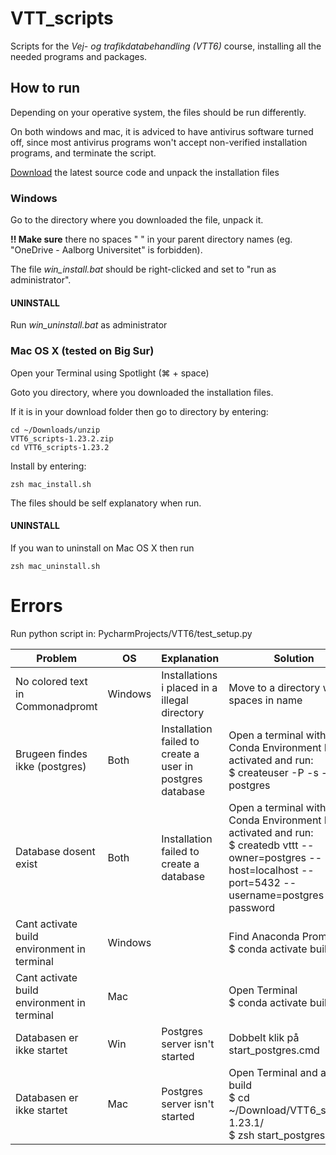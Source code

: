 # VTT_scripts
Scripts for the _Vej- og trafikdatabehandling (VTT6)_ course, installing all the needed programs and packages.

## How to run
Depending on your operative system, the files should be run differently.

On both windows and mac, it is adviced to have antivirus software turned off, 
since most antivirus programs won't accept non-verified installation programs,
and terminate the script.

[Download](https://github.com/TRG-BUILD/VTT6_scripts/releases/latest) the latest source code and unpack the installation files

### Windows

Go to the directory where you downloaded the file, unpack it.

**!! Make sure** there no spaces " " in your parent directory names (eg. "OneDrive - Aalborg Universitet" is forbidden).

The file _win_install.bat_ should be right-clicked and set to "run as administrator".

#### UNINSTALL

Run _win_uninstall.bat_ as administrator

### Mac OS X (tested on Big Sur)

Open your Terminal using Spotlight (⌘ + space)

Goto you directory, where you downloaded the installation files.

If it is in your download folder then go to directory by entering:
```
cd ~/Downloads/unzip
VTT6_scripts-1.23.2.zip 
cd VTT6_scripts-1.23.2
```

Install by entering:
```
zsh mac_install.sh
```

The files should be self explanatory when run.

#### UNINSTALL

If you wan to uninstall on Mac OS X then run

```
zsh mac_uninstall.sh
```

# Errors

Run python script in:
PycharmProjects/VTT6/test_setup.py

| Problem                                     | OS      | Explanation                                               | Solution                                                                                                                                                             |
|---------------------------------------------|---------|-----------------------------------------------------------|----------------------------------------------------------------------------------------------------------------------------------------------------------------------|
| No colored text in Commonadpromt            | Windows | Installations i placed in a illegal directory             | Move to a directory without spaces in name                                                                                                                           |
| Brugeen findes ikke (postgres)              | Both    | Installation failed to create a user in postgres database | Open a terminal with Conda Environment Build activated and run: <br> $ createuser -P -s -e postgres                                                                  |
| Database dosent exist                       | Both    | Installation failed to create a database                  | Open a terminal with Conda Environment Build activated and run: <br> $ createdb vttt --owner=postgres --host=localhost --port=5432 --username=postgres --no-password |
| Cant activate build environment in terminal | Windows |                                                           | Find Anaconda Promt <br> $ conda activate build                                                                                                                      |
| Cant activate build environment in terminal | Mac     |                                                           | Open Terminal <br> $ conda activate build                                                                                                                            |
| Databasen er ikke startet                   | Win     | Postgres server isn't started	                            | Dobbelt klik på start_postgres.cmd                                                                                                                                   |
| Databasen er ikke startet                   | Mac     | 	 Postgres server isn't started	                          | Open Terminal and activate build <br> $ cd ~/Download/VTT6_scripts-1.23.1/ <br> $ zsh start_postgres.sh                                                              |
